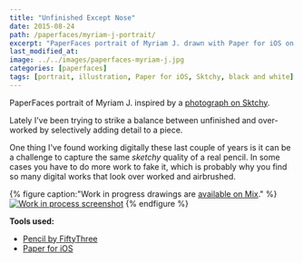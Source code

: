 ```yaml
---
title: "Unfinished Except Nose"
date: 2015-08-24
path: /paperfaces/myriam-j-portrait/
excerpt: "PaperFaces portrait of Myriam J. drawn with Paper for iOS on an iPad."
last_modified_at: 
image: ../../images/paperfaces-myriam-j.jpg
categories: [paperfaces]
tags: [portrait, illustration, Paper for iOS, Sktchy, black and white]
---
```


PaperFaces portrait of Myriam J. inspired by a [photograph on Sktchy](https://sktchy.com/kMXyoD).

Lately I've been trying to strike a balance between unfinished and over-worked by selectively adding detail to a piece. 

One thing I've found working digitally these last couple of years is it can be a challenge to capture the same *sketchy* quality of a real pencil. In some cases you have to do more work to fake it, which is probably why you find so many digital works that look over worked and airbrushed.

{% figure caption:"Work in progress drawings are [available on Mix](https://mix.fiftythree.com/11098-Michael-Rose/3671059)." %}
[![Work in process screenshot](../../images/paperfaces-myriam-j-process-1-900.jpg)](../../images/paperfaces-myriam-j-process-1-lg.jpg)
{% endfigure %}

**Tools used:**

- [Pencil by FiftyThree](https://www.amazon.com/FiftyThree-Digital-Stylus-Pencil-iPhone/dp/B01JJBUYR4/ref=as_li_ss_tl?keywords=pencil+53&qid=1550586265&s=gateway&sr=8-3&linkCode=ll1&tag=mademist-20&linkId=0134793cb840affff60f2e45a7f64678&language=en_US)
- [Paper for iOS](https://paper.bywetransfer.com/)
